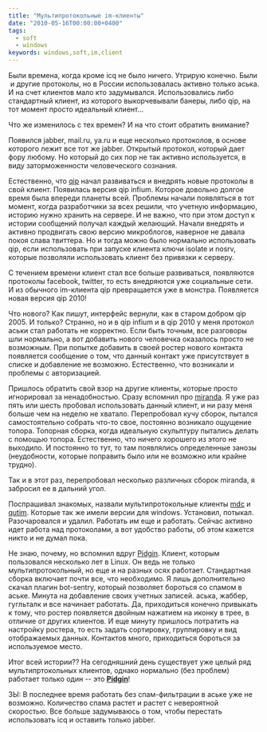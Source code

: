 ```yaml
---
title: "Мультипротокольные im-клиенты"
date: "2010-05-16T00:00:00+0400"
tags:
  - soft
  - windows
keywords: windows,soft,im,client
---
```

Были времена, когда кроме icq не было ничего. Утрирую конечно. Были  и другие протоколы, но в России использовалась активно только аська. И на счет клиентов мало кто задумывался. Использовались либо стандартный клиент, из которого выкорчевывали банеры, либо qip, на тот момент просто идеальный клиент...

Что же изменилось с тех времен? И на что стоит обратить внимание?

Появился jabber, mail.ru, ya.ru и еще несколько протоколов, в основе которого лежит все тот же jabber. Открытый протокол, который дает фору любому. Но который до сих пор не так активно используется, в виду заторможенности человеческого сознания.

Естественно, что <a href="http://www.qip.ru" rel="nofollow">qip</a> начал развиваться и внедрять новые протоколы в свой клиент. Появилась версия qip infium. Которое довольно долгое время была впереди планеты всей. Проблемы начали появляться в тот момент, когда разработчики за всех решили, что учетную информацию, историю нужно хранить на сервере. И не важно, что при этом доступ к истории сообщений получал каждый желающий. Начали внедрять и активно продвигать свою версию микроблогов, наверное не давала покоя слава твиттера. Но и тогда можно было нормально использовать qip, если использовать при запуске клиента ключи isolate и nosrv, которые позволяли использовать клиент без привязки к серверу.

С течением времени клиент стал все больше развиваться, появляются протоколы facebook, twitter, то есть внедряются уже социальные сети. И из обычного im-клиента qip превращается уже в монстра. Появляется новая версия qip 2010!

Что нового? Как пишут, интерфейс вернули, как в старом добром qip 2005. И только? Странно, но и в qip infium и в qip 2010 у меня протокол аськи стал работать не корректно. Если быть точным, все разговоры шли нормально, а вот добавить нового человечка оказалось просто не возможным. При попытке добавить в своей ростер нового контакта появляется сообщение о том, что данный контакт уже присутствует в списке и добавление не возможно. Естественно, что возникали и проблемы с авторизацией.

Пришлось обратить свой взор на другие клиенты, которые просто игнорировал за ненадобностью. Сразу вспомнил про <a href="http://www.miranda-im.org/" rel="nofollow">miranda</a>. Я уже раз пять или шесть пробовал использовать данный клиент, и ни разу меня больше чем на неделю не хватало. Перепробовал кучу сборок, пытался самостоятельно собрать что-то свое, постоянно возникало ощущение топора. Топорная сборка, когда идеальную скульптуру пытались делать с помощью топора. Естественно, что ничего хорошего из этого не выходило. И постоянно то тут, то там появлялись определенные занозы (неудобности, которые поправить было или не возможно или крайне трудно).

Так и в этот раз, перепробовал несколько различных сборок miranda, я забросил ее в дальний угол.

Поспрашивал знакомых, назвали мультипротокольные клиенты <a href="http://www.mdc.ru" rel="nofollow">mdc</a> и <a href="http://qutim.org" rel="nofollow">qutim</a>. Которые так же имели версии для windows. Установил, потыкал. Разочаровался и удалил. Работать им еще и работать. Сейчас активно идет работа над протоколами, а вот удобство работы, об этом кажется никто и не думал пока.

Не знаю, почему, но вспомнил вдруг <a href="http://www.pidgin.im" rel="nofollow">Pidgin</a>. Клиент, которым пользовался несколько лет в Linux. Он ведь не только мультипротокольный, но еще и на разных осях работает. Стандартная сборка включает почти все, что необходимо. Я лишь дополнительно скачал плагин bot-sentry, который позволяет бороться со спамом в аське. Минута на добавление своих учетных записей. аська, жаббер, гугльталк и все начинает работать. Да, приходиться конечно привыкать к тому, что ростер появляется двойным нажатием на иконку в трее, в отличие от других клиентов. И еще минуту пришлось потратить на настройку ростера, то есть задать сортировку, группировку и вид отображаемых данных. Контактов много, приходиться бороться за используемое место.

Итог всей истории?? На сегодняшний день существует уже целый ряд мультипртокольных клиентов, однако нормально (без проблем) работает только один -- это <a href="http://www.pidgin.im" rel="nofollow"><strong>Pidgin</strong></a>!

ЗЫ: В последнее время работать без спам-фильтрации в аське уже не возможно. Количество спама растет и растет с невероятной скоростью. Все больше задумываюсь о том, чтобы перестать использовать icq и оставить только jabber.
